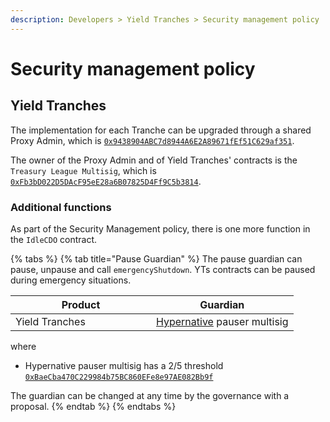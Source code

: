 ```yaml
---
description: Developers > Yield Tranches > Security management policy
---
```


# Security management policy

## Yield Tranches

The implementation for each Tranche can be upgraded through a shared Proxy Admin, which is [`0x9438904ABC7d8944A6E2A89671fEf51C629af351`](https://etherscan.io/address/0x9438904abc7d8944a6e2a89671fef51c629af351).

The owner of the Proxy Admin and of Yield Tranches' contracts  is the `Treasury League Multisig`, which is [`0xFb3bD022D5DAcF95eE28a6B07825D4Ff9C5b3814`](https://etherscan.io/address/0xFb3bD022D5DAcF95eE28a6B07825D4Ff9C5b3814).

### Additional functions

As part of the Security Management policy, there is one more function in the `IdleCDO` contract.

{% tabs %}
{% tab title="Pause Guardian" %}
The pause guardian can pause, unpause and call `emergencyShutdown`. YTs contracts can be paused during emergency situations.

<table><thead><tr><th width="209">Product</th><th>Guardian</th></tr></thead><tbody><tr><td>Yield Tranches</td><td><a href="https://etherscan.io/address/0xBaeCba470C229984b75BC860EFe8e97AE082Bb9f">Hypernative</a> pauser multisig</td></tr></tbody></table>

where&#x20;

* Hypernative pauser multisig has a 2/5 threshold\
  [`0xBaeCba470C229984b75BC860EFe8e97AE082Bb9f`](https://etherscan.io/address/0xBaeCba470C229984b75BC860EFe8e97AE082Bb9f)

The guardian can be changed at any time by the governance with a proposal.
{% endtab %}
{% endtabs %}
